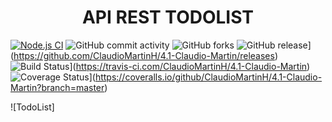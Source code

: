 <h1 align="center"> API REST TODOLIST </h1>


[![Node.js CI](https://github.com/ClaudioMartinH/4.1-Claudio-Martin/actions/workflows/main.yml/badge.svg)](https://github.com/ClaudioMartinH/4.1-Claudio-Martin/actions/workflows/main.yml)
![GitHub commit activity](https://img.shields.io/github/commit-activity/m/ClaudioMartinH/4.1-Claudio-Martin)
![GitHub forks](https://img.shields.io/github/forks/ClaudioMartinH/4.1-Claudio-Martin)
![GitHub release](https://img.shields.io/github/release/ClaudioMartinH/4.1-Claudio-Martin.svg)](https://github.com/ClaudioMartinH/4.1-Claudio-Martin/releases)
![Build Status](https://travis-ci.com/ClaudioMartinH/4.1-Claudio-Martin.svg?branch=master)](https://travis-ci.com/ClaudioMartinH/4.1-Claudio-Martin)
![Coverage Status](https://coveralls.io/repos/github/ClaudioMartinH/4.1-Claudio-Martin/badge.svg?branch=master)](https://coveralls.io/github/ClaudioMartinH/4.1-Claudio-Martin?branch=master)


![TodoList]

